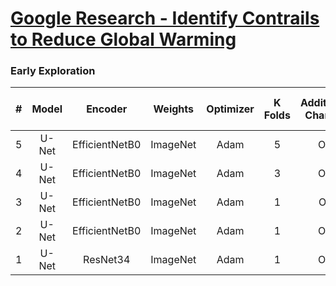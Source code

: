 # [Google Research - Identify Contrails to Reduce Global Warming](https://www.kaggle.com/competitions/google-research-identify-contrails-reduce-global-warming)

### Early Exploration

| # | Model |    Encoder     | Weights  | Optimizer | K Folds | Additional Channel | Global Dice Coefficient |
|:-:|:-----:|:--------------:|:--------:|:---------:|:-------:|:------------------:|:-----------------------:|
| 5 | U-Net | EfficientNetB0 | ImageNet |   Adam    |    5    |        Off         |          0.606          |
| 4 | U-Net | EfficientNetB0 | ImageNet |   Adam    |    3    |        Off         |          0.602          |
| 3 | U-Net | EfficientNetB0 | ImageNet |   Adam    |    1    |         On         |          0.600          |
| 2 | U-Net | EfficientNetB0 | ImageNet |   Adam    |    1    |        Off         |          0.593          |
| 1 | U-Net |    ResNet34    | ImageNet |   Adam    |    1    |        Off         |          0.587          |
